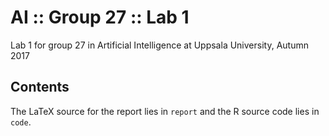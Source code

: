 # AI :: Group 27 :: Lab 1
Lab 1 for group 27 in Artificial Intelligence at Uppsala University, Autumn 2017

## Contents

The LaTeX source for the report lies in `report` and the R source code lies in `code`.
